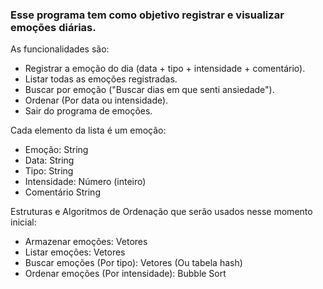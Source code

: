 ### Esse programa tem como objetivo registrar e visualizar emoções diárias.
As funcionalidades são:
- Registrar a emoção do dia (data + tipo + intensidade + comentário).
- Listar todas as emoções registradas.
- Buscar por emoção ("Buscar dias em que senti ansiedade").
- Ordenar (Por data ou intensidade).
- Sair do programa de emoções.

Cada elemento da lista é um emoção:
- Emoção: String
- Data: String
- Tipo: String
- Intensidade: Número (inteiro)
- Comentário String

Estruturas e Algoritmos de Ordenação que serão usados nesse momento inicial:
- Armazenar emoções: Vetores
- Listar emoções: Vetores
- Buscar emoções (Por tipo): Vetores (Ou tabela hash)
- Ordenar emoções (Por intensidade): Bubble Sort
